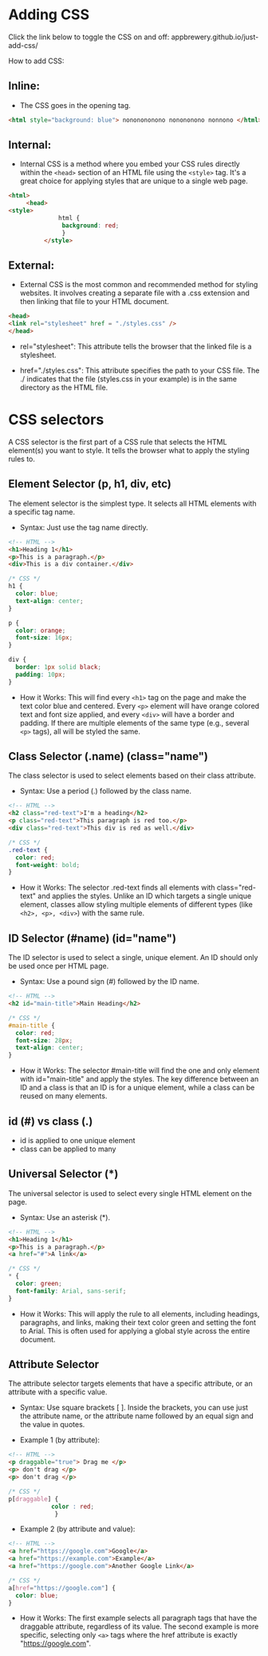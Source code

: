 
# Adding CSS

Click the link below to toggle the CSS on and off:
appbrewery.github.io/just-add-css/

How to add CSS:

## Inline:
- The CSS goes in the opening tag.
```HTML
<html style="background: blue"> nononononono nonononono nonnono </html>
```

## Internal: 
- Internal CSS is a method where you embed your CSS rules directly within the `<head>` section of an HTML file using the `<style>` tag. It's a great choice for applying styles that are unique to a single web page.
```HTML
<html> 
     <head>
<style>
              html {
               background: red;
               }
          </style>
```
## External:
- External CSS is the most common and recommended method for styling websites. It involves creating a separate file with a .css extension and then linking that file to your HTML document.
```HTML
<head>
<link rel="stylesheet" href = "./styles.css" />
</head>
```
- rel="stylesheet": This attribute tells the browser that the linked file is a stylesheet.

- href="./styles.css": This attribute specifies the path to your CSS file. The ./ indicates that the file (styles.css in your example) is in the same directory as the HTML file.


# CSS selectors

A CSS selector is the first part of a CSS rule that selects the HTML element(s) you want to style. It tells the browser what to apply the styling rules to.

## Element Selector (p, h1, div, etc)

The element selector is the simplest type. It selects all HTML elements with a specific tag name.

- Syntax: Just use the tag name directly.

```HTML
<!-- HTML -->
<h1>Heading 1</h1>
<p>This is a paragraph.</p>
<div>This is a div container.</div>

```

```CSS
/* CSS */
h1 {
  color: blue;
  text-align: center;
}

p {
  color: orange;
  font-size: 16px;
}

div {
  border: 1px solid black;
  padding: 10px;
}

```

- How it Works: This will find every `<h1>` tag on the page and make the text color blue and centered. Every `<p>` element will have orange colored text and font size applied, and every `<div>` will have a border and padding. If there are multiple elements of the same type (e.g., several `<p>` tags), all will be styled the same.

## Class Selector (.name) (class="name")

The class selector is used to select elements based on their class attribute. 

- Syntax: Use a period (.) followed by the class name.

```HTML
<!-- HTML -->
<h2 class="red-text">I'm a heading</h2>
<p class="red-text">This paragraph is red too.</p>
<div class="red-text">This div is red as well.</div>

```

```CSS
/* CSS */
.red-text {
  color: red;
  font-weight: bold;
}

```

- How it Works: The selector .red-text finds all elements with class="red-text" and applies the styles. Unlike an ID which targets a single unique element, classes allow styling multiple elements of different types (like `<h2>, <p>, <div>`) with the same rule.


## ID Selector (#name) (id="name")

The ID selector is used to select a single, unique element. An ID should only be used once per HTML page.

- Syntax: Use a pound sign (#) followed by the ID name.

```HTML
<!-- HTML -->
<h2 id="main-title">Main Heading</h2>

```

```CSS
/* CSS */
#main-title {
  color: red;
  font-size: 28px;
  text-align: center;
}

```

- How it Works: The selector #main-title will find the one and only element with id="main-title" and apply the styles. The key difference between an ID and a class is that an ID is for a unique element, while a class can be reused on many elements.

## id (#) vs class (.)

- id is applied to one unique element
- class can be applied to many

## Universal Selector (*)

The universal selector is used to select every single HTML element on the page.

- Syntax: Use an asterisk (*).

```HTML
<!-- HTML -->
<h1>Heading 1</h1>
<p>This is a paragraph.</p>
<a href="#">A link</a>

```

```CSS
/* CSS */
* {
  color: green;
  font-family: Arial, sans-serif;
}

```
- How it Works: This will apply the rule to all elements, including headings, paragraphs, and links, making their text color green and setting the font to Arial. This is often used for applying a global style across the entire document.

## Attribute Selector

The attribute selector targets elements that have a specific attribute, or an attribute with a specific value.

- Syntax: Use square brackets [ ]. Inside the brackets, you can use just the attribute name, or the attribute name followed by an equal sign and the value in quotes.

- Example 1 (by attribute): 

```HTML
<!-- HTML -->
<p draggable="true"> Drag me </p>
<p> don't drag </p>
<p> don't drag </p>
```

```CSS
/* CSS */
p[draggable] {
            color : red;
             }
```


- Example 2 (by attribute and value): 
```HTML
<!-- HTML -->
<a href="https://google.com">Google</a>
<a href="https://example.com">Example</a>
<a href="https://google.com">Another Google Link</a>
```

```CSS
/* CSS */
a[href="https://google.com"] {
  color: blue;
}
```


- How it Works: The first example selects all paragraph tags that have the draggable attribute, regardless of its value. The second example is more specific, selecting only `<a>` tags where the href attribute is exactly "https://google.com".

